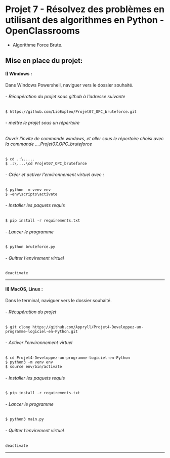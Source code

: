 # Projet 7 - Résolvez des problèmes en utilisant des algorithmes en Python - OpenClassrooms

- Algorithme Force Brute.

## Mise en place du projet: 

#### I) Windows :
Dans Windows Powershell, naviguer vers le dossier souhaité.

###### - Récupération du projet sous github à l'adresse suivante

    $ https://github.com/LioExpleo/Projet07_OPC_bruteforce.git

###### - mettre le projet sous un répertoire

###### Ouvrir l'invite de commande windows, et aller sous le répertoire choisi avec la commande .\...Projet07_OPC_bruteforce
    $ cd .:\.....
    $ .:\....\cd Projet07_OPC_bruteforce 

###### - Créer et activer l'environnement virtuel avec :
    $ python -m venv env 
    $ ~env\scripts\activate
    
###### - Installer les paquets requis
    $ pip install -r requirements.txt

###### - Lancer le programme
    $ python bruteforce.py

###### - Quitter l'envirement virtuel
    deactivate

-----
#### II) MacOS, Linux :
Dans le terminal, naviguer vers le dossier souhaité.

###### - Récupération du projet

    $ git clone https://github.com/Appryll/Projet4-Developpez-un-programme-logiciel-en-Python.git

###### - Activer l'environnement virtuel
    $ cd Projet4-Developpez-un-programme-logiciel-en-Python 
    $ python3 -m venv env 
    $ source env/bin/activate
    
###### - Installer les paquets requis
    $ pip install -r requirements.txt

###### - Lancer le programme
    $ python3 main.py

###### - Quitter l'envirement virtuel
    deactivate

------

[^1]: Par l'exécution du programme tapez 'python bruteforce.py' dans votre terminal

[^2]: Avant de lancer l'algorithme depuis le terminal, selectionner le jeu de données à parcourir en remplaçant 
la valeur de la constante CSV_FILE en début de fichier 'optimized.py'. Après tapez 'python optimized.py' dans votre 
terminal. 


